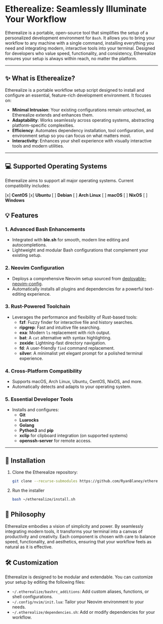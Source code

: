 # **Etherealize: Seamlessly Illuminate Your Workflow**

Etherealize is a portable, open-source tool that simplifies the setup of a personalized development environment for `Bash`. It allows you to bring your workflow to any machine with a single command, installing everything you need and integrating modern, interactive tools into your terminal. Designed for developers who value speed, functionality, and consistency, Etherealize ensures your setup is always within reach, no matter the platform.

---

## **✨ What is Etherealize?**

Etherealize is a portable workflow setup script designed to install and configure an essential, feature-rich development environment. It focuses on:

- **Minimal Intrusion**: Your existing configurations remain untouched, as Etherealize extends and enhances them.
- **Adaptability**: Works seamlessly across operating systems, abstracting platform-specific complexities.
- **Efficiency**: Automates dependency installation, tool configuration, and environment setup so you can focus on what matters most.
- **Interactivity**: Enhances your shell experience with visually interactive tools and modern utilities.

---

## **💻 Supported Operating Systems**

Etherealize aims to support all major operating systems. Current compatibility includes:

[x] **CentOS**
[x] **Ubuntu**
[ ] **Debian**
[ ] **Arch Linux**
[ ] **macOS**
[ ] **NixOS**
[ ] **Windows**

## **💡 Features**

### **1. Advanced Bash Enhancements**
   - Integrated with **ble.sh** for smooth, modern line editing and autocompletions.
   - Lightweight and modular Bash configurations that complement your existing setup.

### **2. Neovim Configuration**
   - Deploys a comprehensive Neovim setup sourced from [deployable-neovim-config](https://github.com/RyanBlaney/deployable-neovim-config).
   - Automatically installs all plugins and dependencies for a powerful text-editing experience.

### **3. Rust-Powered Toolchain**
   - Leverages the performance and flexibility of Rust-based tools:
     - **fzf**: Fuzzy finder for interactive file and history searches.
     - **ripgrep**: Fast and intuitive file searching.
     - **exa**: Modern `ls` replacement with rich output.
     - **bat**: A `cat` alternative with syntax highlighting.
     - **zoxide**: Lightning-fast directory navigation.
     - **fd**: A user-friendly `find` command replacement.
     - **silver**: A minimalist yet elegant prompt for a polished terminal experience.

### **4. Cross-Platform Compatibility**
   - Supports macOS, Arch Linux, Ubuntu, CentOS, NixOS, and more.
   - Automatically detects and adapts to your operating system.

### **5. Essential Developer Tools**
   - Installs and configures:
     - **Git**
     - **Luarocks**
     - **Golang**
     - **Python3** and **pip**
     - **xclip** for clipboard integration (on supported systems)
     - **openssh-server** for remote access.

---

## **🚀 Installation**

1. Clone the Etherealize repository:

   ```bash
   git clone --recurse-submodules https://github.com/RyanBlaney/etherealize.git ~/.etherealize
   ```

2. Run the installer

    ```bash
    bash ~/etherealize/install.sh
    ```

## **📜 Philosophy**

Etherealize embodies a vision of simplicity and power. By seamlessly integrating modern tools, it transforms your terminal into a canvas of productivity and creativity. Each component is chosen with care to balance speed, functionality, and aesthetics, ensuring that your workflow feels as natural as it is effective.

## **🛠️ Customization**

Etherealize is designed to be modular and extendable. You can customize your setup by editing the following files:

- `~/.etherealize/bashrc_additions`: Add custom aliases, functions, or shell configurations.
- `~/.config/nvim/init.lua`: Tailor your Neovim environment to your needs.
- `~/.etherealize/dependencies.sh`: Add or modify dependencies for your workflow.

